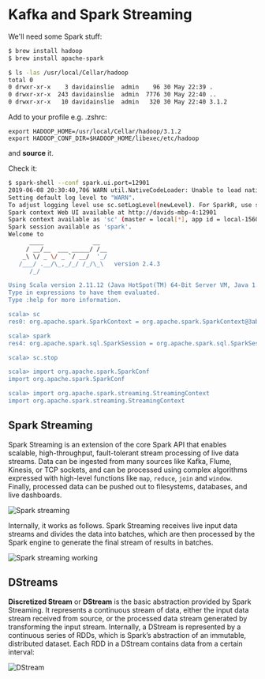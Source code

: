 # Kafka and Spark Streaming

We'll need some Spark stuff:

```bash
$ brew install hadoop
$ brew install apache-spark
```

```bash
$ ls -las /usr/local/Cellar/hadoop
total 0
0 drwxr-xr-x    3 davidainslie  admin    96 30 May 22:39 .
0 drwxr-xr-x  243 davidainslie  admin  7776 30 May 22:40 ..
0 drwxr-xr-x   10 davidainslie  admin   320 30 May 22:40 3.1.2
```

Add to your profile e.g. .zshrc:

```properties
export HADOOP_HOME=/usr/local/Cellar/hadoop/3.1.2
export HADOOP_CONF_DIR=$HADOOP_HOME/libexec/etc/hadoop
```

and **source** it.

Check it:

```bash
$ spark-shell --conf spark.ui.port=12901
2019-06-08 20:30:40,706 WARN util.NativeCodeLoader: Unable to load native-hadoop library for your platform... using builtin-java classes where applicable
Setting default log level to "WARN".
To adjust logging level use sc.setLogLevel(newLevel). For SparkR, use setLogLevel(newLevel).
Spark context Web UI available at http://davids-mbp-4:12901
Spark context available as 'sc' (master = local[*], app id = local-1560022246354).
Spark session available as 'spark'.
Welcome to
      ____              __
     / __/__  ___ _____/ /__
    _\ \/ _ \/ _ `/ __/  '_/
   /___/ .__/\_,_/_/ /_/\_\   version 2.4.3
      /_/

Using Scala version 2.11.12 (Java HotSpot(TM) 64-Bit Server VM, Java 1.8.0_202)
Type in expressions to have them evaluated.
Type :help for more information.

scala> sc
res0: org.apache.spark.SparkContext = org.apache.spark.SparkContext@3abb6aa

scala> spark
res4: org.apache.spark.sql.SparkSession = org.apache.spark.sql.SparkSession@6b44121e

scala> sc.stop

scala> import org.apache.spark.SparkConf
import org.apache.spark.SparkConf

scala> import org.apache.spark.streaming.StreamingContext
import org.apache.spark.streaming.StreamingContext
```

## Spark Streaming

Spark Streaming is an extension of the core Spark API that enables scalable, high-throughput, fault-tolerant stream processing of live data streams. Data can be ingested from many sources like Kafka, Flume, Kinesis, or TCP sockets, and can be processed using complex algorithms expressed with high-level functions like `map`, `reduce`, `join` and `window`. Finally, processed data can be pushed out to filesystems, databases, and live dashboards.

![Spark streaming](images/spark-streaming.png)

Internally, it works as follows. Spark Streaming receives live input data streams and divides the data into batches, which are then processed by the Spark engine to generate the final stream of results in batches.

![Spark streaming working](images/spark-streaming-working.png)

## DStreams

**Discretized Stream** or **DStream** is the basic abstraction provided by Spark Streaming. It represents a continuous stream of data, either the input data stream received from source, or the processed data stream generated by transforming the input stream. Internally, a DStream is represented by a continuous series of RDDs, which is Spark’s abstraction of an immutable, distributed dataset. Each RDD in a DStream contains data from a certain interval:

![DStream](images/dstream.png)
